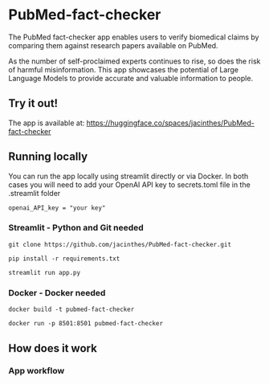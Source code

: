 # PubMed-fact-checker

The PubMed fact-checker app enables users to verify biomedical claims by comparing them against research papers available on PubMed.

As the number of self-proclaimed experts continues to rise, so does the risk of harmful misinformation. This app showcases the potential of Large Language Models to provide accurate and valuable information to people.

## Try it out!
The app is available at: https://huggingface.co/spaces/jacinthes/PubMed-fact-checker

## Running locally
You can run the app locally using streamlit directly or via Docker. 
In both cases you will need to add your OpenAI API key to secrets.toml file in the .streamlit folder
```
openai_API_key = "your key"
```
### Streamlit - Python and Git needed
```
git clone https://github.com/jacinthes/PubMed-fact-checker.git
```
```
pip install -r requirements.txt
```
```
streamlit run app.py
```
### Docker - Docker needed
```
docker build -t pubmed-fact-checker
```
```
docker run -p 8501:8501 pubmed-fact-checker
```
## How does it work
### App workflow
